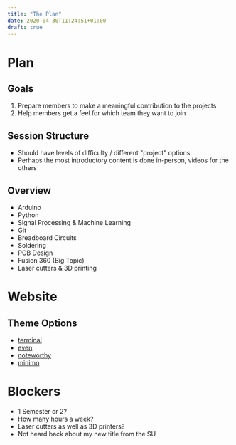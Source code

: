 ```yaml
---
title: "The Plan"
date: 2020-04-30T11:24:51+01:00
draft: true
---
```


Plan
====

Goals
-----

1.  Prepare members to make a meaningful contribution to the projects
2.  Help members get a feel for which team they want to join

Session Structure
-----------------

-   Should have levels of difficulty / different \"project\" options
-   Perhaps the most introductory content is done in-person, videos for
    the others

Overview
--------

-   Arduino
-   Python
-   Signal Processing & Machine Learning
-   Git
-   Breadboard Circuits
-   Soldering
-   PCB Design
-   Fusion 360 (Big Topic)
-   Laser cutters & 3D printing

Website
=======

Theme Options
-------------

-   [terminal](https://themes.gohugo.io/hugo-theme-terminal/)
-   [even](https://themes.gohugo.io/hugo-theme-even/)
-   [noteworthy](https://themes.gohugo.io/hugo-theme-noteworthy/)
-   [minimo](https://themes.gohugo.io/minimo/)

Blockers
========

-   1 Semester or 2?
-   How many hours a week?
-   Laser cutters as well as 3D printers?
-   Not heard back about my new title from the SU
